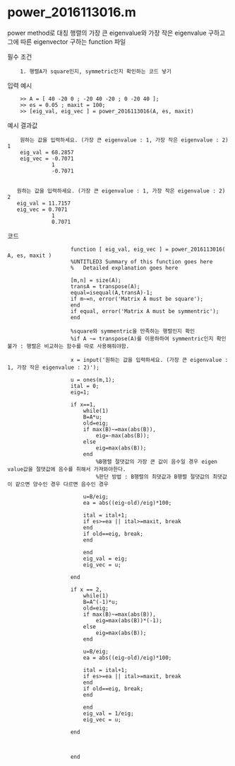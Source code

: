 

# power_2016113016.m

power method로 대칭 행렬의 가장 큰 eigenvalue와 가장 작은 eigenvalue 구하고 그에 따른 eigenvector 구하는 function 파일

필수 조건

        1. 행렬A가 square인지, symmetric인지 확인하는 코드 넣기

입력 예시

        >> A = [ 40 -20 0 ; -20 40 -20 ; 0 -20 40 ];
        >> es = 0.05 ; maxit = 100;
        >> [eig_val, eig_vec ] = power_2016113016(A, es, maxit)
        
 
 예시 결과값
        
        원하는 값을 입력하세요. (가장 큰 eigenvalue : 1, 가장 작은 eigenvalue : 2) 1
        eig_val = 68.2857
        eig_vec = -0.7071
                  1 
                  -0.7071
                  
       
       원하는 값을 입력하세요. (가장 큰 eigenvalue : 1, 가장 작은 eigenvalue : 2) 2
       eig_val = 11.7157 
       eig_vec = 0.7071    
                  1
                  0.7071
        

코드



                        function [ eig_val, eig_vec ] = power_2016113016( A, es, maxit )
                        %UNTITLED3 Summary of this function goes here
                        %   Detailed explanation goes here

                        [m,n] = size(A);
                        transA = transpose(A);
                        equal=isequal(A,transA)-1;
                        if m~=n, error('Matrix A must be square');
                        end
                        if equal, error('Matrix A must be symmentric');
                        end

                        %square와 symmentric을 만족하는 행렬인지 확인
                        %if A ~= transpose(A)를 이용하하여 symmentric인지 확인 불가 : 행렬은 비교하는 함수를 따로 사용해줘야함.

                        x = input('원하는 값을 입력하세요. (가장 큰 eigenvalue : 1, 가장 작은 eigenvalue : 2)');

                        u = ones(m,1);
                        ital = 0;
                        eig=1;

                        if x==1,
                            while(1)
                            B=A*u;
                            old=eig;
                            if max(B)~=max(abs(B)),
                                eig=-max(abs(B));
                            else
                                eig=max(abs(B));
                            end
                                %B행렬 절댓값의 가장 큰 값이 음수일 경우 eigen value값을 절댓값에 음수를 취해서 가져와야한다.
                                %판단 방법 : B행렬의 최댓값과 B행렬 절댓값의 최댓값이 같으면 양수인 경우 다르면 음수인 경우

                            u=B/eig;
                            ea = abs((eig-old)/eig)*100;

                            ital = ital+1;
                            if es>=ea || ital>=maxit, break 
                            end
                            if old==eig, break;
                            end

                            end
                            eig_val = eig;
                            eig_vec = u;

                        end

                        if x == 2,
                            while(1)
                            B=A^(-1)*u;
                            old=eig;
                            if max(B)~=max(abs(B)),
                                eig=max(abs(B))*(-1);
                            else
                                eig=max(abs(B));
                            end

                            u=B/eig;
                            ea = abs((eig-old)/eig)*100;

                            ital = ital+1;
                            if es>=ea || ital>=maxit, break 
                            end
                            if old==eig, break;
                            end

                            end
                            eig_val = 1/eig;
                            eig_vec = u;

                        end



                        end

